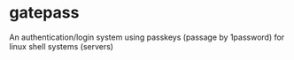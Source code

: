 # gatepass
An authentication/login system using passkeys (passage by 1password) for linux shell systems (servers) 
